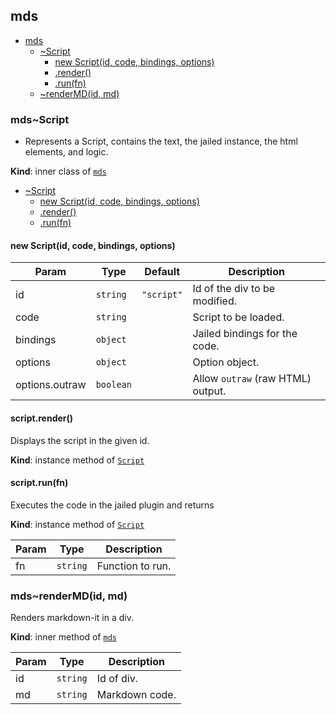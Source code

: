 <a name="module_mds"></a>

## mds

* [mds](#module_mds)
    * [~Script](#module_mds..Script)
        * [new Script(id, code, bindings, options)](#new_module_mds..Script_new)
        * [.render()](#module_mds..Script+render)
        * [.run(fn)](#module_mds..Script+run)
    * [~renderMD(id, md)](#module_mds..renderMD)

<a name="module_mds..Script"></a>

### mds~Script
- Represents a Script, contains the text, the jailed instance, the html elements, and logic.

**Kind**: inner class of [<code>mds</code>](#module_mds)  

* [~Script](#module_mds..Script)
    * [new Script(id, code, bindings, options)](#new_module_mds..Script_new)
    * [.render()](#module_mds..Script+render)
    * [.run(fn)](#module_mds..Script+run)

<a name="new_module_mds..Script_new"></a>

#### new Script(id, code, bindings, options)

| Param | Type | Default | Description |
| --- | --- | --- | --- |
| id | <code>string</code> | <code>&quot;script&quot;</code> | Id of the div to be modified. |
| code | <code>string</code> |  | Script to be loaded. |
| bindings | <code>object</code> |  | Jailed bindings for the code. |
| options | <code>object</code> |  | Option object. |
| options.outraw | <code>boolean</code> |  | Allow `outraw` (raw HTML) output. |

<a name="module_mds..Script+render"></a>

#### script.render()
Displays the script in the given id.

**Kind**: instance method of [<code>Script</code>](#module_mds..Script)  
<a name="module_mds..Script+run"></a>

#### script.run(fn)
Executes the code in the jailed plugin and returns

**Kind**: instance method of [<code>Script</code>](#module_mds..Script)  

| Param | Type | Description |
| --- | --- | --- |
| fn | <code>string</code> | Function to run. |

<a name="module_mds..renderMD"></a>

### mds~renderMD(id, md)
Renders markdown-it in a div.

**Kind**: inner method of [<code>mds</code>](#module_mds)  

| Param | Type | Description |
| --- | --- | --- |
| id | <code>string</code> | Id of div. |
| md | <code>string</code> | Markdown code. |

